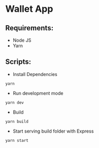 # Wallet App

## Requirements:
- Node JS
- Yarn

## Scripts:

- Install Dependencies
```
yarn
```

- Run development mode
```
yarn dev
```

- Build

```
yarn build
```

- Start serving build folder with Express
```
yarn start
```